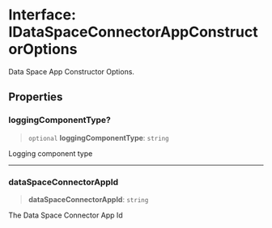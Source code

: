 # Interface: IDataSpaceConnectorAppConstructorOptions

Data Space App Constructor Options.

## Properties

### loggingComponentType?

> `optional` **loggingComponentType**: `string`

Logging component type

***

### dataSpaceConnectorAppId

> **dataSpaceConnectorAppId**: `string`

The Data Space Connector App Id
